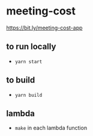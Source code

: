 meeting-cost
============

https://bit.ly/meeting-cost-app

## to run locally

* `yarn start`

## to build

* `yarn build`

## lambda

* `make` in each lambda function
